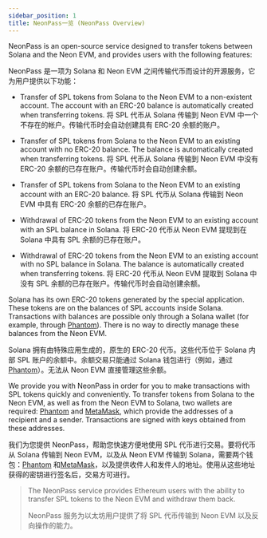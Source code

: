 ```yaml
---
sidebar_position: 1
title: NeonPass一览 (NeonPass Overview)
---
```

NeonPass is an open-source service designed to transfer tokens between Solana and the Neon EVM, and provides users with the following features:

NeonPass 是一项为 Solana 和 Neon EVM 之间传输代币而设计的开源服务，它为用户提供以下功能：

- Transfer of SPL tokens from Solana to the Neon EVM to a non-existent account. The account with an ERC-20 balance is automatically created when transferring tokens.
   将 SPL 代币从 Solana 传输到 Neon EVM 中一个不存在的帐户。传输代币时会自动创建具有 ERC-20 余额的账户。
   
- Transfer of SPL tokens from Solana to the Neon EVM to an existing account with no ERC-20 balance. The balance is automatically created when transferring tokens.
   将 SPL 代币从 Solana 传输到 Neon EVM 中没有 ERC-20 余额的已存在账户。传输代币时会自动创建余额。

- Transfer of SPL tokens from Solana to the Neon EVM to an existing account with an ERC-20 balance.
   将 SPL 代币从 Solana 传输到 Neon EVM 中具有 ERC-20 余额的已存在账户。

- Withdrawal of ERC-20 tokens from the Neon EVM to an existing account with an SPL balance in Solana.
   将 ERC-20 代币从 Neon EVM 提现到在 Solana 中具有 SPL 余额的已存在账户。

- Withdrawal of ERC-20 tokens from the Neon EVM to an existing account with no SPL balance in Solana. The balance is automatically created when transferring tokens.
  将 ERC-20 代币从 Neon EVM 提取到 Solana 中没有 SPL 余额的已存在账户。传输代币时会自动创建余额。

Solana has its own ERC-20 tokens generated by the special application. These tokens are on the balances of SPL accounts inside Solana. Transactions with balances are possible only through a Solana wallet (for example, through [Phantom](https://docs.neon-labs.org/docs/about/terminology#phantom)). There is no way to directly manage these balances from the Neon EVM.

Solana 拥有由特殊应用生成的，原生的 ERC-20 代币。这些代币位于 Solana 内部 SPL 账户的余额中。余额交易只能通过 Solana 钱包进行（例如，通过 [Phantom](https://docs.neon-labs.org/docs/about/terminology#phantom)）。无法从 Neon EVM 直接管理这些余额。

We provide you with NeonPass in order for you to make transactions with SPL tokens quickly and conveniently. To transfer tokens from Solana to the Neon EVM, as well as from the Neon EVM to Solana, two wallets are required: [Phantom](https://docs.neon-labs.org/docs/about/terminology#phantom) and [MetaMask](https://docs.neon-labs.org/docs/about/terminology#metamask), which provide the addresses of a recipient and a sender. Transactions are signed with keys obtained from these addresses.

我们为您提供 NeonPass，帮助您快速方便地使用 SPL 代币进行交易。要将代币从 Solana 传输到 Neon EVM，以及从 Neon EVM 传输到 Solana，需要两个钱包：[Phantom](https://docs.neon-labs.org/docs/about/terminology#phantom) 和[MetaMask](https://docs.neon-labs.org/docs/about/terminology#metamask)，以及提供收件人和发件人的地址。使用从这些地址获得的密钥进行签名后，交易方可进行。

> The NeonPass service provides Ethereum users with the ability to transfer SPL tokens to the Neon EVM and withdraw them back.
> 
> NeonPass 服务为以太坊用户提供了将 SPL 代币传输到 Neon EVM 以及反向操作的能力。


